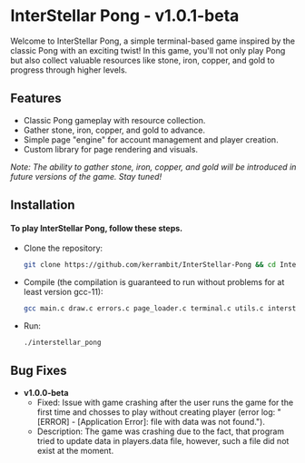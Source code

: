 # InterStellar Pong - v1.0.1-beta 

Welcome to InterStellar Pong, a simple terminal-based game inspired by the classic Pong with an exciting twist!
In this game, you'll not only play Pong but also collect valuable resources like stone, iron, copper, and gold to progress through higher levels.

## Features

- Classic Pong gameplay with resource collection.
- Gather stone, iron, copper, and gold to advance.
- Simple page "engine" for account management and player creation.
- Custom library for page rendering and visuals.

*Note: The ability to gather stone, iron, copper, and gold will be introduced in future versions of the game. Stay tuned!*

## Installation

#### To play InterStellar Pong, follow these steps.

- Clone the repository:

   ```bash
   git clone https://github.com/kerrambit/InterStellar-Pong && cd InterStellar-Pong

- Compile (the compilation is guaranteed to run without problems for at least version gcc-11):

   ```bash
   gcc main.c draw.c errors.c page_loader.c terminal.c utils.c interstellar_pong.c player.c -o interstellar_pong

- Run:

   ```bash
   ./interstellar_pong

## Bug Fixes
- **v1.0.0-beta**
  - Fixed: Issue with game crashing after the user runs the game for the first time and chosses to play without creating player (error log: "[ERROR] - [Application Error]: file with data was not found.").
  - Description: The game was crashing due to the fact, that program tried to update data in players.data file, however, such a file did not exist at the moment.